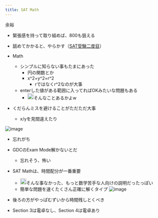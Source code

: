 ```yaml
---
title: SAT Math
---
```


余裕

* 緊張感を持って取り組めば、800も狙える

* 舐めてかかると、やらかす（[SAT受験二度目](SAT%E5%8F%97%E9%A8%93%E4%BA%8C%E5%BA%A6%E7%9B%AE.md)）

* Math
  
  * シンプルに知らない事もたまにあった
    * 円の関数とか
    * x^2+y^2=r^2
      * rではなくr^2なのが大事
  * enterした値がある範囲に入ってればOKみたいな問題もある
    * <img src='https://scrapbox.io/api/pages/blu3mo-public/blu3mo/icon' alt='blu3mo.icon' height="19.5"/>そんなことあるかよw
* くだらんミスを避けることがただただ大事
  
  * x/yを見間違えたり

![image](https://gyazo.com/057af401720087cf8d6449a589c80a4c/thumb/1000)

* 忘れがち

* GDCのExam Mode解かないとだ
  
  * 忘れそう、怖い
* SAT Mathは、時間配分が一番重要
  
  * <img src='https://scrapbox.io/api/pages/blu3mo-public/blu3mo/icon' alt='blu3mo.icon' height="19.5"/>そんな事なかった、もっと数学苦手な人向けの説明だったっぽい
  * 簡単な問題を速くたくさん正確に解くタイプ
    ![image](https://gyazo.com/df5f0e55367f6d6e36be098e693de5c4/thumb/1000)
* 後ろの方がやっぱむずいから時間残しとくべき

* Section 3は電卓なし、Section 4は電卓あり
